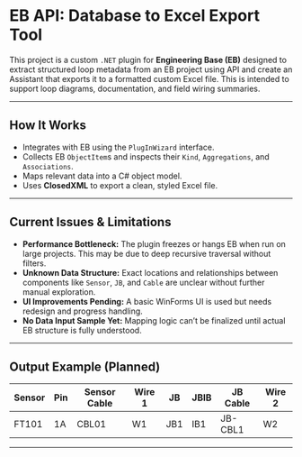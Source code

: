 # EB API: Database to Excel Export Tool

This project is a custom `.NET` plugin for **Engineering Base (EB)** designed to extract structured loop metadata from an EB project using API and create an Assistant that exports it to a formatted custom Excel file.
This is intended to support loop diagrams, documentation, and field wiring summaries.

---

## How It Works

- Integrates with EB using the `PlugInWizard` interface.
- Collects EB `ObjectItem`s and inspects their `Kind`, `Aggregations`, and `Associations`.
- Maps relevant data into a C# object model.
- Uses **ClosedXML** to export a clean, styled Excel file.

---

##  Current Issues & Limitations

-  **Performance Bottleneck:** The plugin freezes or hangs EB when run on large projects. This may be due to deep recursive traversal without filters.
-  **Unknown Data Structure:** Exact locations and relationships between components like `Sensor`, `JB`, and `Cable` are unclear without further manual exploration.
-  **UI Improvements Pending:** A basic WinForms UI is used but needs redesign and progress handling.
-  **No Data Input Sample Yet:** Mapping logic can’t be finalized until actual EB structure is fully understood.

---
## Output Example (Planned)

| Sensor | Pin | Sensor Cable | Wire 1 | JB | JBIB | JB Cable | Wire 2 |
|--------|-----|---------------|--------|----|------|----------|--------|
| FT101  | 1A  | CBL01         | W1     | JB1| IB1  | JB-CBL1  | W2     |

---




